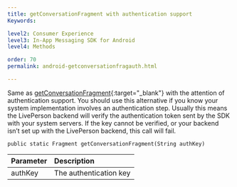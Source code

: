 ```yaml
---
title: getConversationFragment with authentication support
Keywords:

level2: Consumer Experience
level3: In-App Messaging SDK for Android
level4: Methods

order: 70
permalink: android-getconversationfragauth.html

---
```


Same as [getConversationFragment](android-getconversationfrag.html){:target="_blank"} with the attention of authentication support. You should use this alternative if you know your system implementation involves an authentication step. Usually this means the LivePerson backend will verify the authentication token sent by the SDK with your system servers. If the key cannot be verified, or your backend isn’t set up with the LivePerson backend, this call will fail.

`public static Fragment getConversationFragment(String authKey)`

| Parameter | Description |
| :--- | :--- |
| authKey | The authentication key  |

